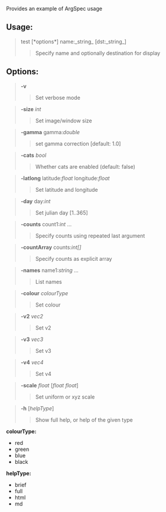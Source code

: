 Provides an example of ArgSpec usage

## Usage:

<blockquote> test [*options*] name:_string_ [dst:_string_]
<blockquote> Specify name and optionally destination for display
</blockquote></blockquote>
  
## Options:
>   **-v** 
>>    Set verbose mode

>   **-size** _int_
>>    Set image/window size

>   **-gamma** gamma:_double_
>>    set gamma correction [default: 1.0]

>   **-cats** _bool_
>>    Whether cats are enabled (default: false)

>   **-latlong** latitude:_float_ longitude:_float_
>>    Set latitude and longitude

>   **-day** day:_int_
>>    Set julian day [1..365]

>   **-counts** count1:_int_ ...
>>    Specify counts using repeated last argument

>   **-countArray** counts:_int[]_
>>    Specify counts as explicit array

>   **-names** name1:_string_ ...
>>    List names

>   **-colour** _colourType_
>>    Set colour

>   **-v2** _vec2_
>>    Set v2

>   **-v3** _vec3_
>>    Set v3

>   **-v4** _vec4_
>>    Set v4

>   **-scale** _float_ [_float_ _float_]
>>    Set uniform or xyz scale

>   **-h** [_helpType_]
>>    Show full help, or help of the given type


**colourType:**

- red
- green
- blue
- black

**helpType:**

- brief
- full
- html
- md


